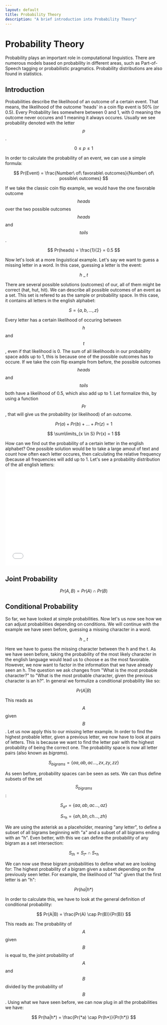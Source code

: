 ```yaml
---
layout: default
title: Probability Theory
description: "A brief introduction into Probability Theory"
---
```


# Probability Theory

Probability plays an important role in computational linguistics. There are numerous models based on probability in different areas, such as Part-of-Speech tagging or probabilistic pragmatics. Probability distributions are also found in statistics.

## Introduction

Probabilities describe the likelihood of an outcome of a certain event. That means, the likelihood of the outcome 'heads' in a coin flip event is 50% (or 0.5). Every Probability lies somewhere between 0 and 1, with 0 meaning the outcome never occures and 1 meaning it always occures. Usually we see probability denoted with the letter $$p$$.

$$ 0 \leq p \leq 1 $$

In order to calculate the probability of an event, we can use a simple formula:

$$ Pr(Event) = \frac{Number\ of\ favorable\ outcomes}{Number\ of\ possible\ outcomes} $$

If we take the classic coin flip example, we would have the one favorable outcome $$heads$$ over the two possible outcomes $$heads$$ and $$tails$$.

$$ Pr(heads) = \frac{1}{2} = 0.5 $$

Now let's look at a more linguistical example. Let's say we want to guess a missing letter in a word. In this case, guessing a letter is the event:

$$ h\ \_\  t $$

There are several possible solutions (outcomes) of our, all of them might be correct (hat, hut, hit). We can describe all possible outcomes of an event as a set. This set is refered to as the sample or probability space. In this case, it contains all letters in the english alphabet:

$$ S = \{a,b, \dots,z\} $$

Every letter has a certain likelihood of occuring between $$h$$ and $$t$$, even if that likelihood is 0. The sum of all likelihoods in our probability space adds up to 1, this is because one of the possible outcomes has to occure. If we take the coin flip example from before, the possible outcomes $$heads$$ and $$tails$$ both have a likelihood of 0.5, which also add  up to 1. Let formalize this, by using a function $$Pr$$, that will give us the probability (or likelihood) of an outcome.

$$ Pr(a) + Pr(b) + \dots + Pr(z) = 1 $$

$$ \sum\limits_{x \in S} Pr(x) = 1  $$

How can we find out the probability of a certain letter in the english alphabet? One possible solution would be to take a large amout of text and count how often each letter occures, then calculating the relative frequency (because all frequencies will add up to 1. Let's see a probability distribution of the all english letters:

<iframe width="100%" height="300" src="//jsfiddle.net/martialblog/c96prup7/1/embedded/" allowfullscreen="allowfullscreen" frameborder="0"></iframe>

## Joint Probability

$$ Pr(A,B) = Pr(A) \cap Pr(B) $$

## Conditional Probability

So far, we have looked at simple probabilities. Now let's us now see how we can adjust probabilities depending on conditions. We will continue with the example we have seen before, guessing a missing character in a word.

$$ h\ \_\  t $$

Here we have to guess the missing character between the h and the t. As we have seen before, taking the probability of the most likely character in the english language would lead us to choose e as the most favorable. However, we now want to factor in the information that we have already seen an h. The question we ask changes from "What is the most probable character?" to "What is the most probable character, given the previous character is an h?". In general we formulize a conditional probability like so:

$$ Pr(A|B) $$

This reads as $$A$$ given $$B$$. Let us now apply this to our missing letter example. In order to find the highest probable letter, given a previous letter, we now have to look at pairs of letters. This is because we want to find the letter pair with the highest probability of being the correct one. The probability space is now all letter pairs (also known as *bigrams*).

$$ S _ {bigrams} = \{aa,ab,ac \dots, zx,zy,zz \} $$

As seen before, probability spaces can be seen as sets. We can thus define subsets of the set $$S _ {bigrams}$$:

$$ S _ {a*} = \{aa,ab,ac \dots, az \} $$

$$ S _ {*h} = \{ah,bh,ch \dots, zh \} $$

We are using the asterisk as a placeholder, meaning "any letter", to define a subset of all bigrams beginning with "a" and a subset of all bigrams ending with an "h". Even better, with this we can define the probability of any bigram as a set intersection:

$$ S _ {th} = S _ {t*} \cap S _ {*h} $$

We can now use these bigram probabilities to define what we are looking for: The highest probability of a bigram given a subset depending on the previously seen letter. For example, the likelihood of "ha" given that the first letter is an "h":

$$ Pr(ha|h*) $$

In order to calculate this, we have to look at the general definition of conditional probability:

$$ Pr(A|B) = \frac{Pr(A) \cap Pr(B)}{Pr(B)} $$

This reads as: The probability of $$A$$ given $$B$$ is equal to, the joint probability of $$A$$ and $$B$$ divided by the probability of $$B$$. Using what we have seen before, we can now plug in all the probabilities we have:

$$ Pr(ha|h*) = \frac{Pr(*a) \cap Pr(h*)}{Pr(h*)} $$
